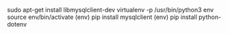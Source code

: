 sudo apt-get install libmysqlclient-dev
virtualenv -p /usr/bin/python3 env
source env/bin/activate
(env) pip install mysqlclient
(env) pip install python-dotenv
